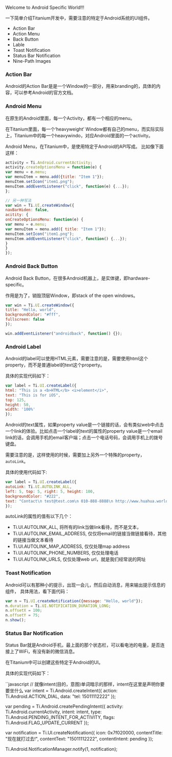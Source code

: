 Welcome to Android Specific World!!!

一下简单介绍Titanium开发中，需要注意的特定于Android系统的UI组件。
- Action Bar
- Action Menu
- Back Button
- Lable
- Toast Notification
- Status Bar Notification
- Nine-Path Images

### Action Bar
Android的Action Bar是是一个Window的一部分，用来branding的，具体的内容，可以参考Android的官方文档。

### Android Menu
在原生的Android里面，每一个Activity，都有一个相应的menu。

在Titanium里面，每一个‘heavyweight’ Window都有自己的menu，而实际实际上，Titanium中的每一个heavywindo，对应Android里面的一个activity。

Android Menu，在Titanium中，是使用特定于Android的API写成。
比如像下面这样：
```javascript
activity = Ti.Android.currentActivity;
activity.createOptionsMenu = function(e) {
var menu = e.menu;
var menuItem = menu.add({title: "Item 1"});
menuItem.setIcon("item1.png");
menuItem.addEventListener("click", function(e) {...});
};

// 另一种写法
var win = Ti.UI.createWindow({
navBarHiden: false,
acitity: {
onCreateOptionsMenu: function(e) {
var menu = e.menu;
var menuItem = menu.add({ title: "Item 1"});
menuItem.setIcon("item1.png");
menuItem.addEventListener("click", function() {...});
}
}
});
```

### Android Back Button
Android Back Button，在很多Android机器上，是实体键，即hardware-specific。

作用是为了，销毁顶层Window，即stack of the open windows。
```javascript
var win = Ti.UI.createWindow({
title: "Hello, world",
backgroundColor: "#fff",
fullscreen: false
});

win.addEventListener("androidback", function() {});
```

### Android Label
Android的label可以使用HTML元素，需要注意的是，需要使用html这个property，而不是普通label的text这个property。

具体的实现代码如下：
```javascript
var label = Ti.UI.createLabel({
html: "This is a <b>HTML</b> <i>element</i>",
text: "This is for iOS",
top: 125,
height: 50,
width: '100%'
});
```

Android的text属性，如果property value是一个链接的话，会有类似web中点击一个link的体验。比如点击一个label的text的属性的property value是一个email link的话，会调用手机的email客户端；点击一个电话号码，会调用手机上的拨号键盘。

需要注意的是，这样使用的时候，需要加上另外一个特殊的property，`autoLink`。

具体的使用代码如下:
```javascript
var label = Ti.UI.createLabel({
autoLink: Ti.UI.AUTOLINK_ALL,
left: 5, top: 5, right: 5, height: 100,
backgroundColor: "#222",
text: "Contact\n test@test.com\n 010-888-8888\n http://www.huahua.world"
});
```

autoLink的属性的值有以下几个：
- Ti.UI.AUTOLINK_ALL, 将所有的link当做link看待，而不是文本，
- Ti.UI.AUTOLINK_EMAIL_ADDRESS, 仅仅将email的链接当做链接看待，其他的链接当做文本看待
- Ti.UI.AUTOLINK_MAP_ADDRESS, 仅仅处理map address
- Ti.UI.AUTOLINK_PHONE_NUMBERS, 仅仅处理电话
- Ti.UI.AUTOLINK_URLS, 仅仅处理web url，就是我们经常说的网址

### Toast Notification
Android可以有那种小的提示，出现一会儿，然后自动消息，用来输出提示信息的组件，
具体用法，看下面代码：
```javascript
var n = Ti.UI.createNotification({message: "Hello, world"});
n.duration = Ti.UI.NOTIFICATION_DURATION_LONG;
n.offsetX = 100;
n.offsetY = 75;
n.show();
```

### Status Bar Notification
Status Bar就是Android手机，最上面的那个状态栏，可以看电池的电量，是否连接上了WiFi，有没有新的微信消息。

在Titanium中可以创建这些特定于Android的UI。

具体的实现代码如下：

``javascript
// 就像intent(目的，意图)单词暗示的那样，intent在这里是声明你要要坐什么
var intent = Ti.Android.createIntent({
action: Ti.Android.ACTION_DIAL,
data: "tel: 15011112222"
});

var pending = Ti.Android.createPendingIntent({
activity: Ti.Android.currentActivity,
intent: intent,
type: Ti.Android.PENDING_INTENT_FOR_ACTIVITY,
flags: Ti.Android.FLAG_UPDATE_CURRENT
});

var notification = Ti.UI.createNotification({
icon: 0x7f020000,
contentTitle: "现在就打过去!",
contentText: "15011112222",
contentIntent: pending
});

Ti.Android.NotificationManager.notify(1, notification);
```
